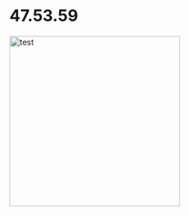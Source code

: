 # 47.53.59

<img src="https://upload.wikimedia.org/wikipedia/commons/d/d9/Horsehead_HSO_2-6-21.jpg" alt="test" style="height: 300px; width:300px;"/>
